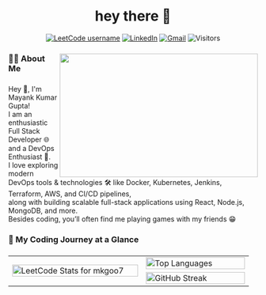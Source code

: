<h1 align="center">hey there 👋</h1>
<!-- quick connectors & visitor badge -->
<p align="center">
  <a href="https://leetcode.com/u/mkgoo7/" target = "_blank"><img alt="LeetCode username"
       src="https://img.shields.io/badge/LeetCode-mkgoo7-orange?style=for-the-badge&logo=leetcode&logoColor=white"></a>
  <a href="https://www.linkedin.com/in/mayankgupta30/">
       <img alt="LinkedIn"
            src="https://img.shields.io/badge/LinkedIn-Mayank-blue?style=for-the-badge&logo=linkedin"></a>
  <a href="mailto:mg258087@gmail.com?subject=Hello%20Mayank%20from%20GitHub">
       <img alt="Gmail"
            src="https://img.shields.io/badge/Email-Contact%20Me-red?style=for-the-badge&logo=gmail&logoColor=white"></a>
  <img alt="Visitors"
       src="https://komarev.com/ghpvc/?username=MKG0007&style=for-the-badge&color=blueviolet">
</p>

###

<img align="right" width="400" height="250" src="https://media0.giphy.com/media/v1.Y2lkPTc5MGI3NjExN3F5NHRlMHY4NDltam9mcXk4OXRzbG05cTdscm43dDJtbXFieXdtbCZlcD12MV9pbnRlcm5hbF9naWZfYnlfaWQmY3Q9Zw/qgQUggAC3Pfv687qPC/giphy.gif"  />

###

<h3 align="left">👩‍💻  About Me</h3>

###

<p align="left">Hey 👋, I'm  Mayank Kumar Gupta!<br>I am an enthusiastic Full Stack Developer 🌐 and a DevOps Enthusiast 🚀.<br>I love exploring modern DevOps tools & technologies 🛠️ like Docker, Kubernetes, Jenkins, Terraform, AWS, and CI/CD pipelines,<br>along with building scalable full-stack applications using React, Node.js, MongoDB, and more.<br>Besides coding, you’ll often find me playing games with my friends 😁</p>

###

<h3 align="left">🚀 My Coding Journey at a Glance</h3>

###
<table>
  <tr>
    <td rowspan="2" width="50%">
      <a href="https://leetcode.com/u/mkgoo7/">
        <img src="https://leetcard.jacoblin.cool/mkgoo7?theme=light&font=baloo&ext=heatmap"
             alt="LeetCode Stats for mkgoo7"
             width="100%" />
      </a>
    </td>
    <td width="20%">
      <img src="https://github-readme-stats.vercel.app/api/top-langs?username=MKG0007&show_icons=true&locale=en&layout=compact"
           alt="Top Languages"
           width="100%"/>
    </td>
  </tr>
  <tr>
    <td width="40%">
      <img src="https://github-readme-streak-stats.herokuapp.com/?user=MKG0007"
           alt="GitHub Streak"
           width="100%" />
    </td>
  </tr>
</table>

